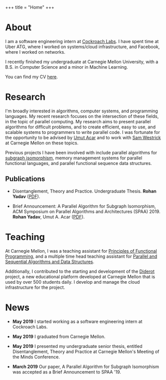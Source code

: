 +++
title = "Home"
+++

# About

I am a software engineering intern at [Cockroach Labs](https://www.cockroachlabs.com/).
I have spent time at Uber ATG, where I worked on systems/cloud infrastructure, and
Facebook, where I worked on networks.

I recently finished my undergraduate at Carnegie Mellon University,
with a B.S. in Computer Science and a minor in Machine Learning.

You can find my CV [here](rohan_resume.pdf).

# Research

I'm broadly interested in algorithms, computer systems, and programming languages.
My recent research focuses on the intersection of these fields, in the topic of parallel computing.
My research aims to present parallel algorithms for difficult problems, and to create
efficient, easy to use, and scalable systems to programmers to write parallel code.
I was fortunate for the opportunity to be advised by [Umut Acar](http://www.umut-acar.org/) and to work with [Sam Westrick](http://www.cs.cmu.edu/~swestric/) at Carnegie Mellon on these topics.

Previous projects I have been involved with include parallel algorithms for
[subgraph isomorphism](https://en.wikipedia.org/wiki/Subgraph_isomorphism_problem),
memory management systems for parallel functional languages,
and parallel functional sequence data structures.


## Publications

* Disentanglement, Theory and Practice. 
Undergraduate Thesis.
**Rohan Yadav** ([PDF](publications/senior_thesis.pdf)).

* Brief Announcement: A Parallel Algorithm for Subgraph Isomorphism, 
ACM Symposium on Parallel Algorithms and Architectures (SPAA) 2019. 
**Rohan Yadav**, Umut A. Acar ([PDF](publications/spaa19-ba-iso.pdf)).

# Teaching

At Carnegie Mellon, I was a teaching assistant
for [Principles of Functional Programming](http://www.cs.cmu.edu/~15150/), and 
a multiple time head teaching assistant for
[Parallel and Sequential Algorithms and Data Structures](https://www.cs.cmu.edu/~15210/).

Additionally, I contributed to the starting and development of the
[Diderot](http://www.umut-acar.org/diderot) project, a new educational 
platform developed at Carnegie Mellon that is used by over 500 students daily.
I develop and manage the cloud infrastructure for the project.

# News

* **May 2019** I started working as a software engineering intern at Cockroach Labs.

* **May 2019** I graduated from Carnegie Mellon.

* **May 2019** I presented my undergraduate senior thesis, entitled Disentanglement, Theory and Practice at Carnegie Mellon's Meeting of the Minds Conference.

* **March 2019** Our paper, A Parallel Algorithm for Subgraph Isomorphism was accepted as a Brief Announcement to SPAA '19.
